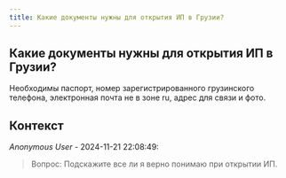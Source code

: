 ```yaml
---
title: Какие документы нужны для открытия ИП в Грузии?
---
```


## Какие документы нужны для открытия ИП в Грузии?

Необходимы паспорт, номер зарегистрированного грузинского телефона, электронная почта не в зоне ru, адрес для связи и фото.

## Контекст

_Anonymous User_ - 2024-11-21 22:08:49:

> Вопрос: Подскажите все ли я верно понимаю при открытии ИП.
